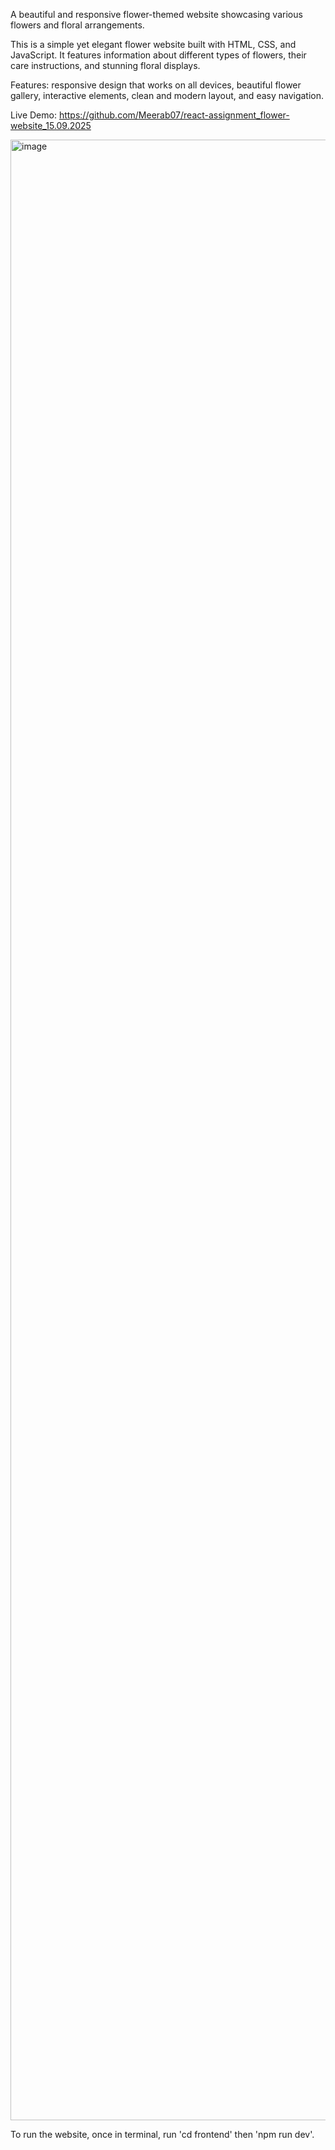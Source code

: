 A beautiful and responsive flower-themed website showcasing various flowers and floral arrangements.

This is a simple yet elegant flower website built with HTML, CSS, and JavaScript. It features information about different types of flowers, their care instructions, and stunning floral displays.

Features: responsive design that works on all devices, beautiful flower gallery, interactive elements, clean and modern layout, and easy navigation.

Live Demo: https://github.com/Meerab07/react-assignment_flower-website_15.09.2025

<img width="1788" height="3169" alt="image" src="https://github.com/user-attachments/assets/d69c54d0-6eb8-4575-9d41-44dfe7d3eb25" />

To run the website, once in terminal, run 'cd frontend' then 'npm run dev'.





